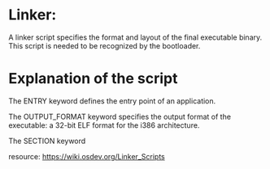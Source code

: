 # Linker:

A linker script specifies the format and layout of the final executable binary. This script is needed to be recognized by the bootloader.

# Explanation of the script

The ENTRY keyword defines the entry point of an application. 

The OUTPUT_FORMAT keyword specifies the output format of the executable: a 32-bit ELF format for the i386 architecture.

The SECTION keyword

resource: https://wiki.osdev.org/Linker_Scripts